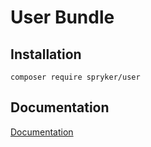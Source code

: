 # User Bundle

## Installation

```
composer require spryker/user
```

## Documentation

[Documentation](https://spryker.github.io)
